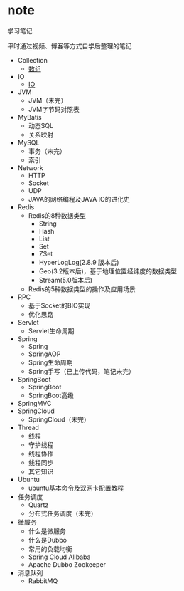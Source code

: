 # note
学习笔记

平时通过视频、博客等方式自学后整理的笔记

- Collection
  - [数组](./Collection/数组.md)
- IO
  - [IO](./IO/NIO.md)
- JVM
  - JVM（未完）
  - JVM字节码对照表
- MyBatis
  - 动态SQL
  - 关系映射
- MySQL
  - 事务（未完）
  - 索引
- Network
  - HTTP
  - Socket
  - UDP
  - JAVA的网络编程及JAVA IO的进化史
- Redis
  - Redis的8种数据类型
    - String
    - Hash
    - List
    - Set
    - ZSet
    - HyperLogLog(2.8.9 版本后)
    - Geo(3.2版本后)，基于地理位置经纬度的数据类型
    - Stream(5.0版本后)
  - Redis的5种数据类型的操作及应用场景
- RPC
  - 基于Socket的BIO实现
  - 优化思路
- Servlet
  - Servlet生命周期
- Spring
  - Spring
  - SpringAOP
  - Spring生命周期
  - Spring手写（已上传代码，笔记未完）
- SpringBoot
  - SpringBoot
  - SpringBoot高级
- SpringMVC
- SpringCloud
  - SpringCloud（未完）
- Thread
  - 线程
  - 守护线程
  - 线程协作
  - 线程同步
  - 其它知识
- Ubuntu
  - ubuntu基本命令及双网卡配置教程
- 任务调度
  - Quartz
  - 分布式任务调度（未完）
- 微服务
  - 什么是微服务
  - 什么是Dubbo
  - 常用的负载均衡
  - Spring Cloud Alibaba
  - Apache Dubbo Zookeeper
- 消息队列
  - RabbitMQ